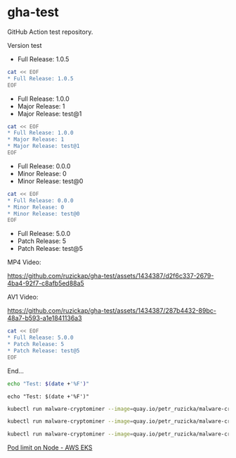 # gha-test

GitHub Action test repository.

Version test

[//]: # (x-release-please-start-version)

* Full Release: 1.0.5

```bash
cat << EOF
* Full Release: 1.0.5
EOF
```

[//]: # (x-release-please-end)

[//]: # (x-release-please-start-major)

* Full Release: 1.0.0
* Major Release: 1
* Major Release: test@1

```bash
cat << EOF
* Full Release: 1.0.0
* Major Release: 1
* Major Release: test@1
EOF
```

[//]: # (x-release-please-end)

[//]: # (x-release-please-start-minor)

* Full Release: 0.0.0
* Minor Release: 0
* Minor Release: test@0

```bash
cat << EOF
* Full Release: 0.0.0
* Minor Release: 0
* Minor Release: test@0
EOF
```

[//]: # (x-release-please-end)

[//]: # (x-release-please-start-patch)

* Full Release: 5.0.0
* Patch Release: 5
* Patch Release: test@5

MP4 Video:

<https://github.com/ruzickap/gha-test/assets/1434387/d2f6c337-2679-4ba4-92f7-c8afb5ed88a5>

AV1 Video:

<https://github.com/ruzickap/gha-test/assets/1434387/287b4432-89bc-48a7-b593-a1e1841136a3>

```bash
cat << EOF
* Full Release: 5.0.0
* Patch Release: 5
* Patch Release: test@5
EOF
```

[//]: # (x-release-please-end)

End...

```bash
echo "Test: $(date +'%F')"
```

```shell
echo "Test: $(date +'%F')"
```

<!-- x-release-please-start-version -->
```bash
kubectl run malware-cryptominer --image=quay.io/petr_ruzicka/malware-cryptominer-container:3.0.0
```
<!-- x-release-please-end -->

<!-- x-release-please-start-major -->
```bash
kubectl run malware-cryptominer --image=quay.io/petr_ruzicka/malware-cryptominer-container:2
```
<!-- x-release-please-end -->

<!-- x-release-please-start-minor -->
```bash
kubectl run malware-cryptominer --image=quay.io/petr_ruzicka/malware-cryptominer-container:2.1
```
<!-- x-release-please-end -->

[Pod limit on Node - AWS EKS](https://stackoverflow.com/questions/57970896/pod-limit-on-node-aws-eks/57971006)
